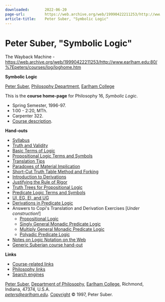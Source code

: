 ```yaml
---
downloaded:       2022-06-20
page-url:         https://web.archive.org/web/19990422211253/http://www.earlham.edu/~peters/courses/log/loghome.htm
article-title:    Peter Suber, "Symbolic Logic"
---
```

# Peter Suber, "Symbolic Logic"
The Wayback Machine - https://web.archive.org/web/19990422211253/http://www.earlham.edu:80/%7Epeters/courses/log/loghome.htm

**Symbolic Logic**

[Peter Suber][1], [Philosophy Department][2], [Earlham College][3]

This is the **course home-page** for Philosophy 16, *Symbolic Logic*.

-   Spring Semester, 1996-97.
-   1:00 - 2:20, MTh.
-   Carpenter 322.
-   [Course description][4].

**Hand-outs**

-   [Syllabus][5]
-   [Truth and Validity][6]
-   [Basic Terms of Logic][7]
-   [Propositional Logic Terms and Symbols][8]
-   [Translation Tips][9]
-   [Paradoxes of Material Implication][10]
-   [Short-Cut Truth Table Method and Forking][11]
-   [Introduction to Derivations][12]
-   [Justifying the Rule of Rigor][13]
-   [Truth Trees for Propositional Logic][14]
-   [Predicate Logic Terms and Symbols][15]
-   [UI, EG, EI, and UG][16]
-   [Derivations in Predicate Logic][17]
-   Answers to Copi's Translation and Derivation Exercises [*Under construction!*]
    -   [Propositional Logic][18]
    -   [Singly General Monadic Predicate Logic][19]
    -   [Multiply General Monadic Predicate Logic][20]
    -   [Polyadic Predicate Logic][21]
-   [Notes on Logic Notation on the Web][22]
-   [Generic Suberian course hand-out][23]

**Links**

-   [Course-related links][24]
-   [Philosophy links][25]
-   [Search engines][26]

[][27] [Peter Suber][28], [Department of Philosophy][29], [Earlham College][30], Richmond, Indiana, 47374, U.S.A.  
[*peters@earlham.edu*][31]. [Copyright][32] © 1997, Peter Suber.

[1]: https://web.archive.org/web/19990422211253/http://www.earlham.edu/~peters/hometoc.htm
[2]: https://web.archive.org/web/19990422211253/http://www.earlham.edu/~phil/index.htm
[3]: https://web.archive.org/web/19990422211253/http://www.earlham.edu/
[4]: https://web.archive.org/web/19990422211253/http://www.earlham.edu/departments/philosophy/catalog.htm#philo16
[5]: https://web.archive.org/web/19990422211253/http://www.earlham.edu/~peters/courses/log/syl-log.htm
[6]: https://web.archive.org/web/19990422211253/http://www.earlham.edu/~peters/courses/log/tru-val.htm
[7]: https://web.archive.org/web/19990422211253/http://www.earlham.edu/~peters/courses/log/terms1.htm
[8]: https://web.archive.org/web/19990422211253/http://www.earlham.edu/~peters/courses/log/terms2.htm
[9]: https://web.archive.org/web/19990422211253/http://www.earlham.edu/~peters/courses/log/transtip.htm
[10]: https://web.archive.org/web/19990422211253/http://www.earlham.edu/~peters/courses/log/mat-imp.htm
[11]: https://web.archive.org/web/19990422211253/http://www.earlham.edu/~peters/courses/log/forking.htm
[12]: https://web.archive.org/web/19990422211253/http://www.earlham.edu/~peters/courses/log/deriv.htm
[13]: https://web.archive.org/web/19990422211253/http://www.earlham.edu/~peters/courses/log/rigor.htm
[14]: https://web.archive.org/web/19990422211253/http://www.earlham.edu/~peters/courses/log/treeprop.htm
[15]: https://web.archive.org/web/19990422211253/http://www.earlham.edu/~peters/courses/log/terms3.htm
[16]: https://web.archive.org/web/19990422211253/http://www.earlham.edu/~peters/courses/log/ei-ug.htm
[17]: https://web.archive.org/web/19990422211253/http://www.earlham.edu/~peters/courses/log/deriv2.htm
[18]: https://web.archive.org/web/19990422211253/http://www.earlham.edu/~peters/courses/log/answers1.htm
[19]: https://web.archive.org/web/19990422211253/http://www.earlham.edu/~peters/courses/log/answers2.htm
[20]: https://web.archive.org/web/19990422211253/http://www.earlham.edu/~peters/courses/log/answers3.htm
[21]: https://web.archive.org/web/19990422211253/http://www.earlham.edu/~peters/courses/log/answers4.htm
[22]: https://web.archive.org/web/19990422211253/http://www.earlham.edu/~peters/writing/logicsym.htm
[23]: https://web.archive.org/web/19990422211253/http://www.earlham.edu/~peters/courses/generic.htm
[24]: https://web.archive.org/web/19990422211253/http://www.earlham.edu/~peters/courses/log/loglinks.htm
[25]: https://web.archive.org/web/19990422211253/http://www.earlham.edu/~peters/philinks.htm
[26]: https://web.archive.org/web/19990422211253/http://www.earlham.edu/departments/philosophy/search.htm
[27]: https://web.archive.org/web/19990422211253/http://www.eff.org/blueribbon.html
[28]: https://web.archive.org/web/19990422211253/http://www.earlham.edu/~peters/hometoc.htm
[29]: https://web.archive.org/web/19990422211253/http://www.earlham.edu/~phil/index.htm
[30]: https://web.archive.org/web/19990422211253/http://www.earlham.edu/
[31]: https://web.archive.org/web/19990422211253/mailto:peters@earlham.edu
[32]: https://web.archive.org/web/19990422211253/http://www.earlham.edu/~peters/copyrite.htm
